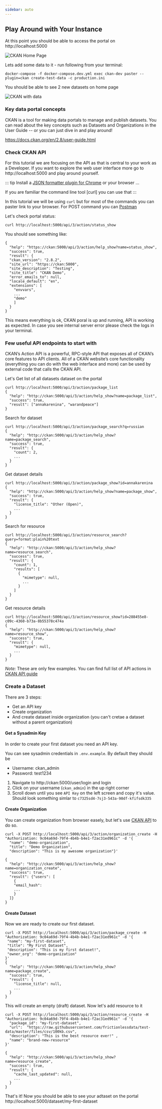 ```yaml
---
sidebar: auto
---
```


## Play Around with Your Instance

At this point you should be able to access the portal on http://localhost:5000

![CKAN Home Page](https://i.imgur.com/T5LWo8A.png)

Lets add some data to it - run following from your terminal:

```
docker-compose -f docker-compose.dev.yml exec ckan-dev paster --plugin=ckan create-test-data -c production.ini
```

You should be able to see 2 new datasets on home page

![CKAN with data](https://i.imgur.com/BiSifyb.png)

### Key data portal concepts

CKAN is a tool for making data portals to manage and publish datasets. You can read about the key concepts such as Datasets and Organizations in the User Guide -- or you can just dive in and play around!

https://docs.ckan.org/en/2.8/user-guide.html

### Check CKAN API

For this tutorial we are focusing on the API as that is central to your work as a Developer. If you want to explore the web user interface more go to http://localhost:5000 and play around yourself.

::: tip
Install a [JSON formatter plugin for Chrome](https://chrome.google.com/webstore/detail/json-formatter/bcjindcccaagfpapjjmafapmmgkkhgoa?hl=en) or your browser ...

If you are familiar the command line tool [curl] you can use that
:::

In this tutorial we will be using `curl` but for most of the commands you can paster link to your browser. For POST command you can [Postman](https://chrome.google.com/webstore/detail/postman/fhbjgbiflinjbdggehcddcbncdddomop)

Let's check portal status:

```
curl http://localhost:5000/api/3/action/status_show
```

You should see something like:

```
{
  "help": "https://ckan:5000/api/3/action/help_show?name=status_show",
  "success": true,
  "result": {
  "ckan_version": "2.8.2",
  "site_url": "https://ckan:5000",
  "site_description": "Testing",
  "site_title": "CKAN Demo",
  "error_emails_to": null,
  "locale_default": "en",
  "extensions": [
    "envvars",
    ...
    "demo"
    ]
  }
}
```

This means everything is ok, CKAN poral is up and running, API is working as expected. In case you see internal server error please check the logs in your terminal.

### Few useful API endpoints to start with

CKAN’s Action API is a powerful, RPC-style API that exposes all of CKAN’s core features to API clients. All of a CKAN website’s core functionality (everything you can do with the web interface and more) can be used by external code that calls the CKAN API.

Let's Get list of all datasets dataset on the portal

```
curl http://localhost:5000/api/3/action/package_list
{
  "help": "http://ckan:5000/api/3/action/help_show?name=package_list",
  "success": true,
  "result": ["annakarenina", "warandpeace"]
}
```

Search for dataset

```
curl http://localhost:5000/api/3/action/package_search?q=russian
{
  "help": "http://ckan:5000/api/3/action/help_show?name=package_search",
  "success": true,
  "result": {
    "count": 2,
    ...
  }
}
```

Get dataset details

```
curl http://localhost:5000/api/3/action/package_show?id=annakarenina
{
  "help": "http://ckan:5000/api/3/action/help_show?name=package_show",
  "success": true,
  "result": {
    "license_title": "Other (Open)",
    ...
  }
}
```

Search for resource

```
curl http://localhost:5000/api/3/action/resource_search?query=format:plain%20text
{
  "help": "http://ckan:5000/api/3/action/help_show?name=resource_search",
  "success": true,
  "result": {
    "count": 1,
    "results": [
      {
        "mimetype": null,
        ...
      }
    ]
  }
}
```

Get resource details

```
curl http://localhost:5000/api/3/action/resource_show?id=288455e8-c09c-4360-b73a-8b55378c474a
{
  "help": "http://ckan:5000/api/3/action/help_show?name=resource_show",
  "success": true,
  "result": {
    "mimetype": null,
    ...
  }
}
```

*Note:* These are only few examples. You can find full list of API actions in [CKAN API guide](https://docs.ckan.org/en/2.8/api/#action-api-reference)

### Create a Dataset

There are 3 steps:

- Get an API key
- Create organization
- And create dataset inside organization (you can't cretae a dataset without a parent organization)

#### Get a Sysadmin Key

In order to create your first dataset you need an API key.

You can see sysadmin credentials in `.env.example`. By default they should be

- Username: ckan_admin
- Password: test1234

1. Navigate to http://ckan:5000/user/login and login
2. Click on your username (`ckan_admin`) in the up right corner
3. Scroll down until you see `API Key` on the left screen and copy it's value. Should look something simlar to `c7325sd4-7sj3-543a-90df-kfifsdk335`

#### Create Organization

You can create organization from browser easely, but let's use [CKAN API](https://docs.ckan.org/en/2.8/api/#ckan.logic.action.create.organization_create) to do so.

```
curl -X POST http://localhost:5000/api/3/action/organization_create -H "Authorization: 9c04a69d-79f4-4b4b-b4e1-f2ac31ed961c" -d '{
  "name": "demo-organization",
  "title": "Demo Organization",
  "description": "This is my awesome organization"}'

{
  "help": "http://ckan:5000/api/3/action/help_show?name=organization_create",
  "success": true,
  "result": {"users": [
    {
    "email_hash":
    ...
    }
  ]}
}
```

#### Create Dataset

Now we are ready to create our first dataset.

```
curl -X POST http://localhost:5000/api/3/action/package_create -H "Authorization: 9c04a69d-79f4-4b4b-b4e1-f2ac31ed961c" -d '{
 "name": "my-first-dataset",
 "title": "My First Dataset",
 "description": "This is my first dataset!",
 "owner_org": "demo-organization"
}'
{
  "help": "http://ckan:5000/api/3/action/help_show?name=package_create",
  "success": true,
  "result": {
    "license_title": null,
    ...
  }
}
```

This will create an empty (draft) dataset. Now let's add resource to it

```
curl -X POST http://localhost:5000/api/3/action/resource_create -H "Authorization: 9c04a69d-79f4-4b4b-b4e1-f2ac31ed961c" -d '{
  "package_id": "my-first-dataset",
  "url":  "https://raw.githubusercontent.com/frictionlessdata/test-data/master/files/csv/100kb.csv",
  "description": "This is the best resource ever!" ,
  "name": "brand-new-resource"
}'

{
  "help": "http://ckan:5000/api/3/action/help_show?name=resource_create",
  "success": true,
  "result": {
    "cache_last_updated": null,
    ...
  }
}
```

That's it! Now you should be able to see your adtaset on the portal http://localhost:5000/dataset/my-first-dataset
